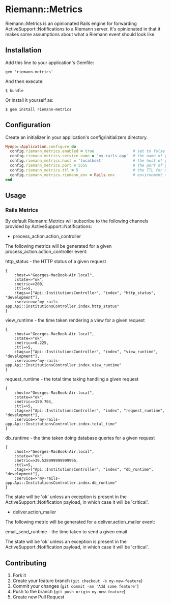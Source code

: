 # Riemann::Metrics

Riemann::Metrics is an opinionated Rails engine for forwarding ActiveSupport::Notifications to a Riemann server. It's opinionated in that it makes some assumptions about what a Riemann event should look like.

## Installation

Add this line to your application's Gemfile:

    gem 'riemann-metrics'

And then execute:

    $ bundle

Or install it yourself as:

    $ gem install riemann-metrics

## Configuration

Create an initializer in your application's config/initializers directory. 

````ruby
MyApp::Application.configure do
  config.riemann_metrics.enabled = true                 # set to false to disable metrics collection
  config.riemann_metrics.service_name = 'my-rails-app'  # the name of your application / service
  config.riemann_metrics.host = 'localhost'             # the host of your Riemann server
  config.riemann_metrics.port = 5555                    # the port of your Riemann server
  config.riemann_metrics.ttl = 5                        # the TTL for metrics sent to Riemann
  config.riemann_metrics.riemann_env = Rails.env        # environment to tag metrics with, defaults to Rails.env
end
````

## Usage

### Rails Metrics

By default Riemann::Metrics will subscribe to the following channels provided by ActiveSupport::Notifications:

* process_action.action_controller

The following metrics will be generated for a given process_action.action_controller event:

http_status - the HTTP status of a given request
````
{
	:host=>"Georges-MacBook-Air.local", 
	:state=>"ok", 
	:metric=>200, 
	:ttl=>5, 
	:tags=>["Api::InstitutionsController", "index", "http_status", "development"], 
	:service=>"my-rails-app.Api::InstitutionsController.index.http_status"
}
````

view_runtime - the time taken rendering a view for a given request
````
{
	:host=>"Georges-MacBook-Air.local", 
	:state=>"ok", 
	:metric=>0.225, 
	:ttl=>5, 
	:tags=>["Api::InstitutionsController", "index", "view_runtime", "development"], 
	:service=>"my-rails-app.Api::InstitutionsController.index.view_runtime"
}
````

request_runtime - the total time taking handling a given request
````
{
	:host=>"Georges-MacBook-Air.local", 
	:state=>"ok", 
	:metric=>159.704, 
	:ttl=>5, 
	:tags=>["Api::InstitutionsController", "index", "request_runtime", "development"], 
	:service=>"my-rails-app.Api::InstitutionsController.index.total_time"
}
````

db_runtime - the time taken doing database queries for a given request
````
{
	:host=>"Georges-MacBook-Air.local", 
	:state=>"ok", 
	:metric=>39.528999999999996, 
	:ttl=>5, 
	:tags=>["Api::InstitutionsController", "index", "db_runtime", "development"],
	:service=>"my-rails-app.Api::InstitutionsController.index.db_runtime"
}
````

The state will be 'ok' unless an exception is present in the ActiveSupport::Notification payload, in which case it will be 'critical'.

* deliver.action_mailer

The following metric will be generated for a deliver.action_mailer event:

email_send_runtime - the time taken to send a given email

The state will be 'ok' unless an exception is present in the ActiveSupport::Notification payload, in which case it will be 'critical'.

## Contributing

1. Fork it
2. Create your feature branch (`git checkout -b my-new-feature`)
3. Commit your changes (`git commit -am 'Add some feature'`)
4. Push to the branch (`git push origin my-new-feature`)
5. Create new Pull Request
